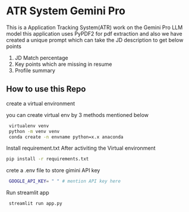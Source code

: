 
# ATR System Gemini Pro

This is a Application Tracking System(ATR) work on the Gemini Pro LLM model this application uses PyPDF2 for pdf extraction and also we have created a unique prompt which can take the JD description to get below points

1) JD Match percentage
2) Key points which are missing in resume
3) Profile summary



## How to use this Repo

create a virtual environment

you can create virtual env by 3 methods mentioned below

```bash
 virtualenv venv
 python -m venv venv
 conda create -n envname python=x.x anaconda
```
Install requirement.txt
After activiting the Virtual environment

 ```bash
 pip install -r requirements.txt
```

crete a .env file to store gimini API key

```bash
 GOOGLE_API_KEY= " " # mention API key here
```

Run streamlit app
```bash
 streamlit run app.py
```

